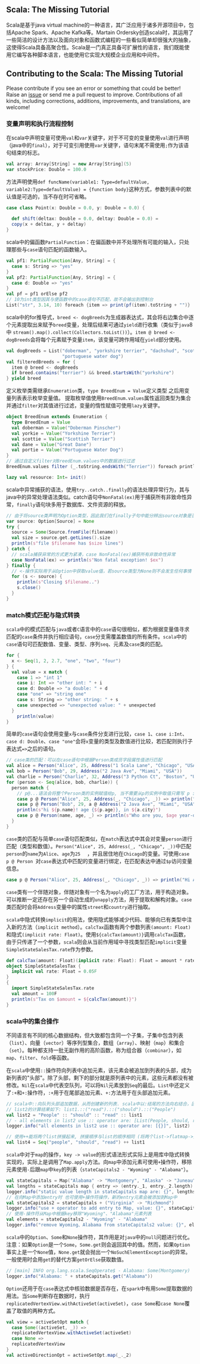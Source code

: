 Scala: The Missing Tutorial
--------------

Scala是基于java virtual  machine的一种语言，其广泛应用于诸多开源项目中，包括Apache Spark、Apache Kafka等。Martain Ordersky创造scala时，其运用了一些简洁的设计方法以及面向对象和函数式编程的一些看似简单却很强大的抽象，这使得Scala具备高聚合性。Scala是一门真正具备可扩展性的语言，我们既能使用它编写各种脚本语言，也能使用它实现大规模企业应用和中间件。

## Contributing to the Scala: The Missing Tutorial

Please contribute if you see an error or something that could be better! Raise an [issue]() or send me a pull request to improve. Contributions of all kinds, including corrections, additions, improvements, and translations, are welcome!

### 变量声明和执行流程控制
在scala中声明变量可使用`val`和`var`关键字，对于不可变的变量使用`val`进行声明（java中的`final`），对于可变引用使用`var`关键字，语句末尾不需使用`;`作为该语句结束的标志。
```scala
val array: Array[String] = new Array[String](5)
var stockPrice: Double = 100.0
```

方法声明使用`def funcName(variable1: Type=defaultValue, variable2:Type=defaultValue) = {function body}`这种方式，参数列表中的默认值是可选的，当不存在时可省略。

```scala
case class Point(x: Double = 0.0, y: Double = 0.0) {
  
  def shift(deltax: Double = 0.0, deltay: Double = 0.0) =
  copy(x + deltax, y + deltay)
}
```

scala中的偏函数`PartialFunction`：在偏函数中并不处理所有可能的输入，只处理那些与`case`语句匹配的函数输入。

```scala
val pf1: PartialFunction[Any, String] = {
  case s: String => "yes"
}
val pf2: PartialFunction[Any, String] = {
  case d: Double => "yes"
}
val pf = pf1 orElse pf2
// 10为int类型因其与便函数中的case语句不匹配，故不会输出到控制台
List("str", 3.14, 10) foreach {item => print(pf(item).toString + "")}
```

scala中的for推导式，`breed <- dogBreeds`为生成器表达式，其会将右边集合中逐个元素提取出来赋予`breed`变量，处理后结果可通过`yield`进行收集（类似于`java`8中 `stream().map().collect(Collectors.toList())`）。`item @ breed <- dogBreeds`会将每个元素赋予变量`item`，该变量可跨作用域在`yield`部分使用。

```scala
val dogBreeds = List("doberman", "yorkshire terrier", "dachshud", "scottish terrier", "greate dane",
                     "portuguese water dog")
val filteredBreeds = for {
  item @ breed <- dogBreeds
  if breed.contains("terrier") && breed.startsWith("yorkshire")
} yield breed
```

定义枚举类需继承`Enumeration`类，`type BreedEnum = Value`定义类型 之后用变量列表表示枚举变量值。 提取枚举值使用`BreedEnum.values`属性返回类型为集合 并通过`filter`对其值进行过滤，变量的惰性赋值可使用`lazy`关键字。

```scala
object BreedEnum extends Enumeration {
  type BreedEnum = Value
  val doberman = Value("Doberman Pinscher")
  val yorkie = Value("Yorkshine Terrier")
  val scottie = Value("Scottish Terrier")
  val dane = Value("Great Dane")
  val portie = Value("Portuguese Water Dog")
}
// 通过自定义filter对BreedEnum.values中的数据进行过滤
BreedEnum.values filter (_.toString.endsWith("Terrier")) foreach println

lazy val resource: Int= init()
```

scala中异常捕获的语法，使用`try..catch..finally`的语法处理异常行为，其与java中的异常处理语法类似。catch语句中`NonFatal(ex)`用于捕获所有非致命性异常，`finally`语句块多用于数据库、文件资源的释放。

```scala
// 由于将source类声明为Option类型，因此我们在finally子句中能分辨出source对象是否是实例化
var source: Option[Source] = None
try {
  source = Some(Source.fromFile(filename))
  val size = source.get.getLines().size
  println(s"file $filename has $size lines")
} catch {
  // scala捕获异常的方式更为紧凑，case NonFatal(ex)捕获所有非致命性异常
  case NonFatal(ex) => println(s"Non fatal exception! $ex")
} finally {
  // <-操作实际用于从Option中获取value值，若source类型为None则不会发生任何事情
  for (s <- source) {
    println(s"Closing $filename..")
    s.close()
  }
}
```
### match模式匹配与隐式转换

`scala`中的模式匹配与`java`或者`C`语言中的`case`语句很相似，都为根据变量值寻求匹配的`case`条件并执行相应语句，`case`分支需覆盖数值的所有条件。`scala`中的`case`语句可匹配数值、变量、类型、序列`seq`、元素及`case`类的匹配。

```scala
for {
  x <- Seq(1, 2, 2.7, "one", "two", "four")
} {
  val value = x match {
    case 1 => "int 1"
    case i: Int => "other int: " + i
    case d: Double => "a double: " + d
    case "one" => "string one"
    case s: String => "other string: " + s
    case unexpected => "unexpected value: " + unexpected
  }
	println(value)
}
```

简单的`case`语句会使用变量`x`与`case`条件分支进行比较，`case 1`、`case i:Int`、`case d: Double`、`case "one"`会将`x`变量的类型及数值进行比较，若匹配则执行子表达式`=>`之后的语句。	

```scala
// case类的匹配：可以在case语句中根据Person类成员字段属性值进行匹配
val alice = Person("Alice", 25, Address("1 Scala Lane", "Chicago", "USA"))
val bob = Person("Bob", 29, Address("2 Java Ave", "Miami", "USA"))
val charlie = Person("Charlie", 32, Address("3 Python Ct", "Boston", "USA"))
for (person <- Seq(alice, bob, charlie)) {
  person match {
    // p@...语法会将整个Person类的实例赋值给p, 当不需要从p的实例中取值只需写 p : Person => 就可以
    case p @ Person("Alice", 25, Address(_, "Chicago", _)) => println("Hi Alice! $p")
    case p @ Person("Bob", 29, a @ Address("2 Java Ave", "Miami", "USA")) =>
    println(s"hi ${p.name}! age {${p.age}}, in ${a.city}")
    case p @ Person(name, age, _) => println(s"Who are you, $age year-old person and $name? $p")
  }
}
```

`case`类的匹配与简单`case`语句匹配类似，在`match`表达式中其会对变量`person`进行匹配（类型和数值）。`Person("Alice", 25, Address(_, "Chicago", _))`中匹配`person`的`name`为`Alice`、`age`为`25	`	，并且居住地在`Chicago`的变量。可使用`case p @ Person `对`case`表达式中匹配的变量进行绑定，在匹配表达中通过`$p`访问变量信息。

```scala
case p @ Person("Alice", 25, Address(_, "Chicago", _)) => println("Hi Alice! $p")
```

`case`类有一个伴随对象，伴随对象有一个名为`apply`的工厂方法，用于构造对象。可以推断一定还存在另一个自动生成的`unapply`方法，用于提取和解构对象。`case`类匹配时会将`Address`变量中的属性`street`和`country`进行抽取。

`scala`中隐式转换`implicit`的用法，使用隐式能够减少代码、能够向已有类型中注入新的方法（`implicit method`）。`calcTax`函数有两个参数列表`(amount: Float)`和隐式`(implicit rate: Float)`。使用`${calcTax(amount)}`调用`calcTax`函数，由于只传递了一个参数，`scala`则会从当前作用域中寻找类型匹配`implicit`变量`SimpleStateSalesTax.rate`作为参数。

```scala
def calcTax(amount: Float)(implicit rate: Float): Float = amount * rate
object SimpleStateSalesTax {
  implicit val rate: Float = 0.05F
}
{
  import SimpleStateSalesTax.rate
  val amount = 100F
  println(s"Tax on $amount = ${calcTax(amount)}")
}
```
### scala中的集合操作

不同语言有不同的核心数据结构，但大致都包含同一个子集，子集中包含列表（`list`）、向量（`vector`）等序列型集合，数组（`array`）、映射（`map`）和集合（`set`）。每种都支持一批无副作用的高阶函数，称为组合器（`combinar`），如`map`、`filter`、`fold`等函数。

在`scala`中使用`::`操作符向列表中追加元素，该元素会被追加到列表的头部，成为新列表的"头部"。除了头部，剩下的部分就是原列表中的元素，这些元素都没有被修改。`Nil`在`scala`中代表空队列，可以将`Nil`元素放到`Seq`的最后。`List`中还定义了`:+`和`+:`操作符，`:+`用于在尾部追加元素、`+:`方法用于在头部追加元素。

```scala
// scala中::向队列头部追加数据，从而创建新的列表. scala中以:结尾的方法向右结合，因此x::list调用其实是list.::(x),
// list2的计算结果如下: list1.::("read").::("should").::("People")
val list2 = "People" :: "should" :: "read" :: list1
// - all elements in list2 use :: operator are: [List(People, should, read, programming, scala)]
logger.info("all elements in list2 use :: operator are: [{}]", list2)

// 使用++能将两个list拼接起来, 拼接顺序与list的顺序相同 (将两个list->flatmap->整合元素)
val list4 = Seq("people", "should", "read") ++ list1
```

`scala`中对于`map`的操作，`key -> value`的形式语法形式实际上是用库中隐式转换实现的，实际上是调用了`Map.apply`方法。向`map`中添加元素可使用`+`操作符，移除元素使用`-`后跟`map`中`key`的列表（`stateCapitals2 - "Wyoming" - "Alabama"`）。

```scala
val stateCapitals = Map("Alabama" -> "Montgomery", "Alaska" -> "Juneau", "Wyoming" -> "Cheyenne")
val lengths = stateCapitals map { entry => (entry._1, entry._2.length) }
logger.info("static value length in stateCapitals map are: {}", lengths)
// 在向Map中添加entry时 也可使用+操作符操作，新的entry元素会被添加到Map中
val stateCapitals2 = stateCapitals + ("Virginia" -> "Richmond")
logger.info("use + operator to add entry to Map, value: {}", stateCapitals2)
// 使用-操作符从Map中根据key移除"Wyoming"、"Alabama"元素列表
val elements = stateCapitals2 - "Wyoming" - "Alabama"
logger.info("remove Wyoming、Alabama from stateCapitals2 value: {}", elements)
```

`scala`中的`Option`、`Some`和`None`操作符，其作用是对`java`中的`null`问题进行优化。注意：如果`Option`是一个`Some`，`Some.get`则会返回其中的值。然而，如果`Option`事实上是一个`None`值，`None.get`就会抛出一个`NoSuchElementException`的异常。一般使用时会用`get`的替代方案`getOrElse`获取数值。

```scala
// [main] INFO org.lang.scala.SeqOperate$ - Alabama: Some(Montgomery)
logger.info("Alabama: " + stateCapitals.get("Alabama"))
```

`Option`还用于在`case`表达式中核验数据是否存在，在`spark`中有用`Some`提取数据的用法。当`Some`判断存在数据时，执行`replicatedVertexView.withActiveSet(activeSet)`，`case Some`和`case None`覆盖了取值的两种方式。

```scala
val view = activeSetOpt match {
  case Some((activeSet, _)) =>
  replicatedVertexView.withActiveSet(activeSet)
  case None =>
  replicatedVertexView
}
val activeDirectionOpt = activeSetOpt.map(_._2)
```



